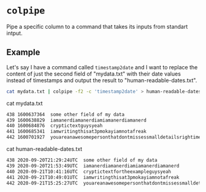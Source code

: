 # `colpipe`
Pipe a specific column to a command that takes its inputs from standart intput.

## Example
Let's say I have a command called `timestamp2date` and I want to replace the content of just the second field of "mydata.txt" with their date values instead of timestamps and output the result to "human-readable-dates.txt".
```sh
cat mydata.txt | colpipe -f2 -c 'timestamp2date' > human-readable-dates.txt
```

cat mydata.txt
```txt
438	1600637364	some other field of my data
439	1600638829	iamanerdiamanerdiamiamanerdiamanerd
440	1600684876	cryptictextguysyeah
441	1600685341	iamwritingthisat3pmokayiamnotafreak
442	1600701927	youareanawesomepersonthatdontmissessmalldetailsrightimeanyouareactuallyreadingthis
```

cat human-readable-dates.txt
```txt
438	2020-09-20T21:29:24UTC	some other field of my data
439	2020-09-20T21:53:49UTC	iamanerdiamanerdiamiamanerdiamanerd
440	2020-09-21T10:41:16UTC	cryptictextfortheexampleguysyeah
441	2020-09-21T10:49:01UTC	iamwritingthisat3pmokayiamnotafreak
442	2020-09-21T15:25:27UTC	youareanawesomepersonthatdontmissessmalldetailsrightimeanyouareactuallyreadingthis
```
